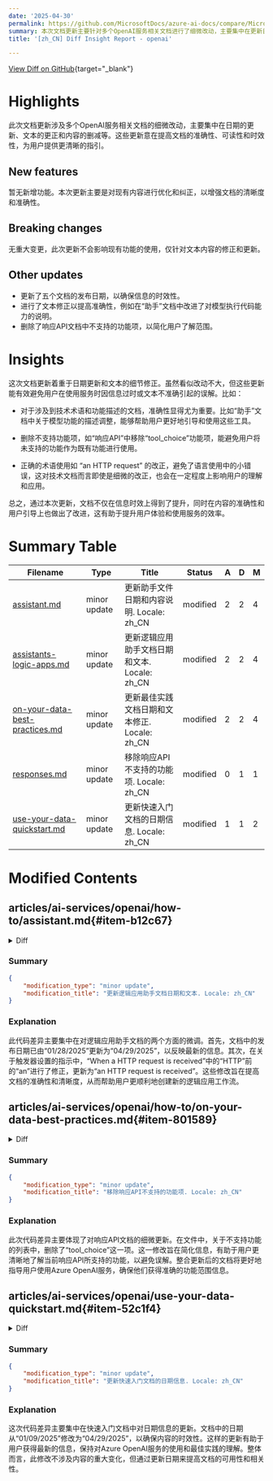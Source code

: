 ```yaml
---
date: '2025-04-30'
permalink: https://github.com/MicrosoftDocs/azure-ai-docs/compare/MicrosoftDocs:b7568a1...MicrosoftDocs:b8a8182
summary: 本次文档更新主要针对多个OpenAI服务相关文档进行了细微改动，主要集中在更新日期、文本更正和内容删减。这些改动旨在提高文档的准确性、可读性和时效性，帮助用户更好地理解和使用服务。并无新增功能或重大变更。更新包括五个文档的发布日期、文本修正和不支持功能项的删除，以提升信息的时效性和准确性，以及简化用户的理解。通过这些改进，文档在用户引导和信息准确性方面得到了显著提升，从而增强了用户体验。
title: '[zh_CN] Diff Insight Report - openai'

---
```


[View Diff on GitHub](https://github.com/MicrosoftDocs/azure-ai-docs/compare/MicrosoftDocs:b7568a1...MicrosoftDocs:b8a8182){target="_blank"}

# Highlights

此次文档更新涉及多个OpenAI服务相关文档的细微改动，主要集中在日期的更新、文本的更正和内容的删减等。这些更新意在提高文档的准确性、可读性和时效性，为用户提供更清晰的指引。

## New features

暂无新增功能。本次更新主要是对现有内容进行优化和纠正，以增强文档的清晰度和准确性。

## Breaking changes

无重大变更，此次更新不会影响现有功能的使用，仅针对文本内容的修正和更新。

## Other updates

- 更新了五个文档的发布日期，以确保信息的时效性。
- 进行了文本修正以提高准确性，例如在“助手”文档中改进了对模型执行代码能力的说明。
- 删除了响应API文档中不支持的功能项，以简化用户了解范围。

# Insights

这次文档更新着重于日期更新和文本的细节修正。虽然看似改动不大，但这些更新能有效避免用户在使用服务时因信息过时或文本不准确引起的误解。比如：

- 对于涉及到技术术语和功能描述的文档，准确性显得尤为重要。比如“助手”文档中关于模型功能的描述调整，能够帮助用户更好地引导和使用这些工具。

- 删除不支持功能项，如“响应API”中移除“tool_choice”功能项，能避免用户将未支持的功能作为既有功能进行使用。

- 正确的术语使用如 “an HTTP request” 的改正，避免了语言使用中的小错误，这对技术文档而言即使是细微的改正，也会在一定程度上影响用户的理解和应用。

总之，通过本次更新，文档不仅在信息时效上得到了提升，同时在内容的准确性和用户引导上也做出了改进，这有助于提升用户体验和使用服务的效率。

# Summary Table
|  Filename  | Type |    Title    | Status | A  | D  | M  |
|------------|------|-------------|--------|----|----|----|
| [assistant.md](#item-b12c67) | minor update | 更新助手文件日期和内容说明. Locale: zh_CN | modified | 2 | 2 | 4 | 
| [assistants-logic-apps.md](#item-57ae37) | minor update | 更新逻辑应用助手文档日期和文本. Locale: zh_CN | modified | 2 | 2 | 4 | 
| [on-your-data-best-practices.md](#item-801589) | minor update | 更新最佳实践文档日期和文本修正. Locale: zh_CN | modified | 2 | 2 | 4 | 
| [responses.md](#item-b9757d) | minor update | 移除响应API不支持的功能项. Locale: zh_CN | modified | 0 | 1 | 1 | 
| [use-your-data-quickstart.md](#item-52c1f4) | minor update | 更新快速入门文档的日期信息. Locale: zh_CN | modified | 1 | 1 | 2 | 


# Modified Contents
## articles/ai-services/openai/how-to/assistant.md{#item-b12c67}

<details>
<summary>Diff</summary>
````diff
@@ -7,7 +7,7 @@ manager: nitinme
 ms.service: azure-ai-openai
 ms.custom: references_regions
 ms.topic: how-to
-ms.date: 01/28/2025
+ms.date: 04/29/2025
 author: aahill
 ms.author: aahi
 recommendations: false
@@ -118,7 +118,7 @@ assistant = client.beta.assistants.create(
 There are a few details you should note from the configuration above:
 
 - We enable this assistant to access code interpreter with the line `tools=[{"type": "code_interpreter"}],`. This gives the model access to a sand-boxed python environment to run and execute code to help formulating responses to a user's question.
-- In the instructions we remind the model that it can execute code. Sometimes the model needs help guiding it towards the right tool to solve a given query. If you know you want to use a particular library to generate a certain response that you know is part of code interpreter, it can help to provide guidance by saying something like "Use Matplotlib to do x."
+- In the instructions we remind the model that it can execute code. Sometimes the model needs help with guiding it towards the right tool to solve a given query. If you know you want to use a particular library to generate a certain response that you know is part of code interpreter, it can help to provide guidance by saying something like "Use Matplotlib to do x."
 - Since this is Azure OpenAI the value you enter for `model=` **must match the deployment name**.
 
 Next we're going to print the contents of assistant that we just created to confirm that creation was successful:
````
</details>

### Summary

```json
{
    "modification_type": "minor update",
    "modification_title": "更新助手文件日期和内容说明. Locale: zh_CN"
}
```

### Explanation
此次修改涉及对助手文档的细微更新，主要包括两个方面的改动。首先，文档中关于发布日期的字段已从“01/28/2025”更新为“04/29/2025”。其次，文本内容也进行了小幅调整，以改进对模型执行代码能力的说明。具体而言，关于如何引导模型使用正确工具的叙述进行了微调，以提高描述的清晰度与准确性。这些修改旨在提供更准确的信息和指导，确保最终用户能够更好地理解如何与助手进行交互。

## articles/ai-services/openai/how-to/assistants-logic-apps.md{#item-57ae37}

<details>
<summary>Diff</summary>
````diff
@@ -6,7 +6,7 @@ services: cognitive-services
 manager: nitinme
 ms.service: azure-ai-openai
 ms.topic: how-to
-ms.date: 01/28/2025
+ms.date: 04/29/2025
 author: aahill
 ms.author: aahi
 recommendations: false
@@ -50,7 +50,7 @@ Here are the steps to create a new Logic Apps workflow for function calling.
 1. Your workflow is required to have a Request trigger to generate a REST endpoint, and a response action to return the response to Azure AI Foundry when this workflow is invoked.
 1. Add a trigger [(Request)](/azure/connectors/connectors-native-reqres?tabs=consumption)
 
-    Select **Add a trigger** and then search for request trigger. Select the **When a HTTP request is received** operation.
+    Select **Add a trigger** and then search for request trigger. Select the **When an HTTP request is received** operation.
 
     :::image type="content" source="..\media\how-to\assistants\logic-apps\create-logic-app-1.png" alt-text="A screenshot showing the Logic Apps designer." lightbox="..\media\how-to\assistants\logic-apps\create-logic-app-1.png":::
 
````
</details>

### Summary

```json
{
    "modification_type": "minor update",
    "modification_title": "更新逻辑应用助手文档日期和文本. Locale: zh_CN"
}
```

### Explanation
此代码差异主要集中在对逻辑应用助手文档的两个方面的微调。首先，文档中的发布日期已由“01/28/2025”更新为“04/29/2025”，以反映最新的信息。其次，在关于触发器设置的指示中，“When a HTTP request is received”中的“HTTP”前的“an”进行了修正，更新为“an HTTP request is received”。这些修改旨在提高文档的准确性和清晰度，从而帮助用户更顺利地创建新的逻辑应用工作流。

## articles/ai-services/openai/how-to/on-your-data-best-practices.md{#item-801589}

<details>
<summary>Diff</summary>
````diff
@@ -4,7 +4,7 @@ titleSuffix: Azure OpenAI Service
 description: Learn about the best practices for using Azure OpenAI On Your Data, along with how to fix common problems.
 ms.service: azure-ai-openai
 ms.topic: conceptual
-ms.date: 01/28/2025
+ms.date: 04/29/2025
 ms.custom: references_regions, build-2023, build-2023-dataai, refefences_regions
 manager: nitinme
 author: aahill
@@ -62,7 +62,7 @@ If the correct document chunks don't appear in the retrieved documents, you need
 
 * It's possible that a correct document chunk wasn't part of the `topNDocuments` parameter. In this case, increase the parameter.
 
-* It's possible that your index fields are incorrectly mapped, so retrieval might not work well. This mapping is particularly relevant if you're using a pre-existing data source. (That is, you didn't create the index by using the studio or offline scripts available on [GitHub](https://github.com/microsoft/sample-app-aoai-chatGPT/tree/main/scripts).) For more information on mapping index fields, see the [how-to article](../concepts/use-your-data.md?tabs=ai-search#index-field-mapping).
+* It's possible that your index fields are incorrectly mapped, so retrieval might not work well. This mapping is particularly relevant if you're using a preexisting data source. (That is, you didn't create the index by using the studio or offline scripts available on [GitHub](https://github.com/microsoft/sample-app-aoai-chatGPT/tree/main/scripts).) For more information on mapping index fields, see the [how-to article](../concepts/use-your-data.md?tabs=ai-search#index-field-mapping).
 
 * It's possible that the intent generation step isn't working well. In the API response, check the `intents` fields in the `tool` message.
 
````
</details>

### Summary

```json
{
    "modification_type": "minor update",
    "modification_title": "更新最佳实践文档日期和文本修正. Locale: zh_CN"
}
```

### Explanation
本次代码差异主要涵盖对最佳实践文档的细微更新。首先，文档中的发布日期由“01/28/2025”更改为“04/29/2025”，以确保信息的时效性。其次，在说明内容中，一条关于索引字段映射的描述中，“pre-existing”一词被改为“preexisting”，以提高表达的简洁性。这些小修改意在提升文档的可读性和准确性，从而帮助用户更好地理解如何在使用Azure OpenAI时处理和优化他们的数据。

## articles/ai-services/openai/how-to/responses.md{#item-b9757d}

<details>
<summary>Diff</summary>
````diff
@@ -55,7 +55,6 @@ Not every model is available in the regions supported by the responses API. Chec
 > [!NOTE]
 > Not currently supported:
 > - Structured outputs
-> - tool_choice
 > - image_url pointing to an internet address
 > - The web search tool is also not supported, and is not part of the `2025-03-01-preview` API.  
 > 
````
</details>

### Summary

```json
{
    "modification_type": "minor update",
    "modification_title": "移除响应API不支持的功能项. Locale: zh_CN"
}
```

### Explanation
此次代码差异主要体现了对响应API文档的细微更新。在文件中，关于不支持功能的列表中，删除了“tool_choice”这一项。这一修改旨在简化信息，有助于用户更清晰地了解当前响应API所支持的功能，以避免误解。整合更新后的文档将更好地指导用户使用Azure OpenAI服务，确保他们获得准确的功能范围信息。

## articles/ai-services/openai/use-your-data-quickstart.md{#item-52c1f4}

<details>
<summary>Diff</summary>
````diff
@@ -8,7 +8,7 @@ ms.custom: devx-track-dotnet, devx-track-extended-java, devx-track-js, devx-trac
 ms.topic: quickstart
 author: aahill
 ms.author: aahi
-ms.date: 01/09/2025
+ms.date: 04/29/2025
 recommendations: false
 zone_pivot_groups: openai-use-your-data
 ---
````
</details>

### Summary

```json
{
    "modification_type": "minor update",
    "modification_title": "更新快速入门文档的日期信息. Locale: zh_CN"
}
```

### Explanation
这次代码差异主要集中在快速入门文档中对日期信息的更新。文档中的日期从“01/09/2025”修改为“04/29/2025”，以确保内容的时效性。这样的更新有助于用户获得最新的信息，保持对Azure OpenAI服务的使用和最佳实践的理解。整体而言，此修改不涉及内容的重大变化，但通过更新日期来提高文档的可用性和相关性。


